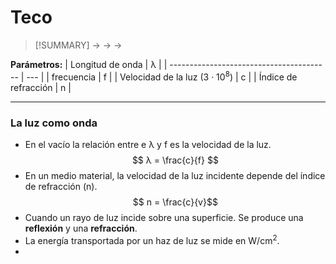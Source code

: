 # Teco
> [!SUMMARY]
> -> 
> -> 
> -> 

**Parámetros:**
| Longitud de onda                         | λ   |
| ---------------------------------------- | --- |
| frecuencia                               | f   |
| Velocidad de la luz (3 · 10<sup>8</sup>) | c   |
| Índice de refracción                     | n   |


---
### La luz como onda
- En el vacío la relación entre e λ y f es la velocidad de la luz.
$$ λ = \frac{c}{f} $$
- En un medio material, la velocidad de la luz incidente depende del índice de refracción (n).
$$ n = \frac{c}{v}$$
- Cuando un rayo de luz incide sobre una superficie. Se produce una **reflexión** y una **refracción**.
- La energía transportada por un haz de luz se mide en W/cm<sup>2</sup>. 
- 